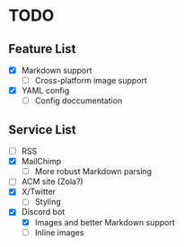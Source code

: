 # TODO

## Feature List
- [X] Markdown support
  - [ ] Cross-platform image support
- [X] YAML config
  - [ ] Config doccumentation

## Service List
- [ ] RSS
- [X] MailChimp
  - [ ] More robust Markdown parsing
- [ ] ACM site (Zola?)
- [X] X/Twitter
  - [ ] Styling
- [X] Discord bot
  - [X] Images and better Markdown support
  - [ ] Inline images
